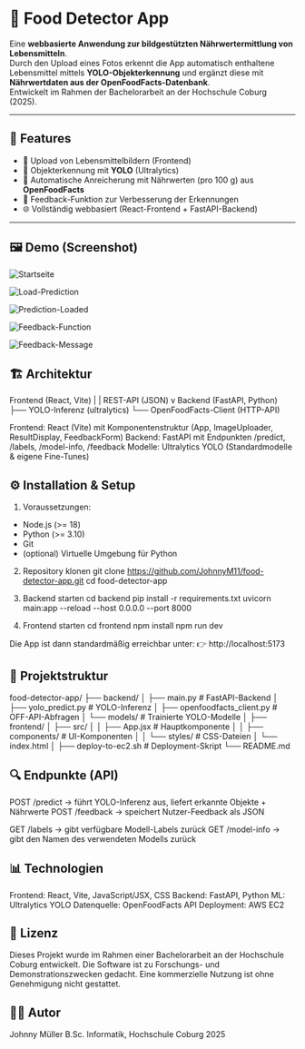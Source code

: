 # 🍎 Food Detector App

Eine **webbasierte Anwendung zur bildgestützten Nährwertermittlung von Lebensmitteln**.  
Durch den Upload eines Fotos erkennt die App automatisch enthaltene Lebensmittel mittels **YOLO-Objekterkennung** und ergänzt diese mit **Nährwertdaten aus der OpenFoodFacts-Datenbank**.  
Entwickelt im Rahmen der Bachelorarbeit an der Hochschule Coburg (2025).

---

## 🚀 Features

- 📸 Upload von Lebensmittelbildern (Frontend)
- 🤖 Objekterkennung mit **YOLO** (Ultralytics)
- 🥗 Automatische Anreicherung mit Nährwerten (pro 100 g) aus **OpenFoodFacts**
- 💬 Feedback-Funktion zur Verbesserung der Erkennungen
- 🌐 Vollständig webbasiert (React-Frontend + FastAPI-Backend)

---

## 🖼️ Demo (Screenshot)


![Startseite](Startseite.png)

![Load-Prediction](Load_small.png)

![Prediction-Loaded](Predict_small.png)

![Feedback-Function](FeedbackNeg_small.png)

![Feedback-Message](FeedbackPos_small.png)

## 🏗️ Architektur

Frontend (React, Vite)
|
| REST-API (JSON)
v
Backend (FastAPI, Python)
├── YOLO-Inferenz (ultralytics)
└── OpenFoodFacts-Client (HTTP-API)

Frontend: React (Vite) mit Komponentenstruktur (App, ImageUploader, ResultDisplay, FeedbackForm)
Backend: FastAPI mit Endpunkten /predict, /labels, /model-info, /feedback
Modelle: Ultralytics YOLO (Standardmodelle & eigene Fine-Tunes)

## ⚙️ Installation & Setup

1. Voraussetzungen:

- Node.js (>= 18)
- Python (>= 3.10)
- Git
- (optional) Virtuelle Umgebung für Python

2. Repository klonen
   git clone https://github.com/JohnnyM11/food-detector-app.git
   cd food-detector-app

3. Backend starten
   cd backend
   pip install -r requirements.txt
   uvicorn main:app --reload --host 0.0.0.0 --port 8000

4. Frontend starten
   cd frontend
   npm install
   npm run dev

Die App ist dann standardmäßig erreichbar unter:
👉 http://localhost:5173

## 📂 Projektstruktur

food-detector-app/
├── backend/
│ ├── main.py # FastAPI-Backend
│ ├── yolo_predict.py # YOLO-Inferenz
│ ├── openfoodfacts_client.py # OFF-API-Abfragen
│ └── models/ # Trainierte YOLO-Modelle
│
├── frontend/
│ ├── src/
│ │ ├── App.jsx # Hauptkomponente
│ │ ├── components/ # UI-Komponenten
│ │ └── styles/ # CSS-Dateien
│ └── index.html
│
├── deploy-to-ec2.sh # Deployment-Skript
└── README.md

## 🔍 Endpunkte (API)

POST /predict → führt YOLO-Inferenz aus, liefert erkannte Objekte + Nährwerte
POST /feedback → speichert Nutzer-Feedback als JSON

GET /labels → gibt verfügbare Modell-Labels zurück
GET /model-info → gibt den Namen des verwendeten Modells zurück

## 📊 Technologien

Frontend: React, Vite, JavaScript/JSX, CSS
Backend: FastAPI, Python
ML: Ultralytics YOLO
Datenquelle: OpenFoodFacts API
Deployment: AWS EC2

## 📖 Lizenz

Dieses Projekt wurde im Rahmen einer Bachelorarbeit an der Hochschule Coburg entwickelt.
Die Software ist zu Forschungs- und Demonstrationszwecken gedacht.
Eine kommerzielle Nutzung ist ohne Genehmigung nicht gestattet.

## 👨‍💻 Autor

Johnny Müller
B.Sc. Informatik, Hochschule Coburg
2025
```
